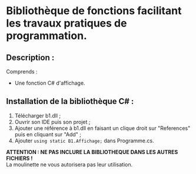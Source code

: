 # Bibliothèque de fonctions facilitant les travaux pratiques de programmation.
## Description :
Comprends :
  - Une fonction C# d'affichage.

## Installation de la bibliothèque C# :
1) Télécharger b1.dll ;
2) Ouvrir son IDE puis son projet ;
3) Ajouter une référence à b1.dll en faisant un clique droit sur "References" puis en cliquant sur "Add" ;
4) Ajouter ```using static B1.Affichage;``` dans Programme.cs.

**ATTENTION : NE PAS INCLURE LA BIBLIOTHEQUE DANS LES AUTRES FICHIERS !**\
La moulinette ne vous autorisera pas leur utilisation.
